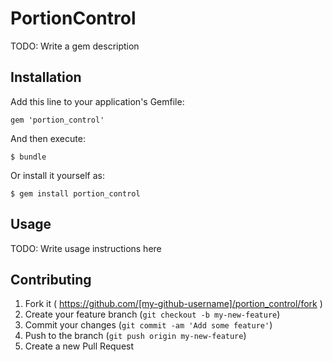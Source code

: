 # PortionControl

TODO: Write a gem description

## Installation

Add this line to your application's Gemfile:

    gem 'portion_control'

And then execute:

    $ bundle

Or install it yourself as:

    $ gem install portion_control

## Usage

TODO: Write usage instructions here

## Contributing

1. Fork it ( https://github.com/[my-github-username]/portion_control/fork )
2. Create your feature branch (`git checkout -b my-new-feature`)
3. Commit your changes (`git commit -am 'Add some feature'`)
4. Push to the branch (`git push origin my-new-feature`)
5. Create a new Pull Request
